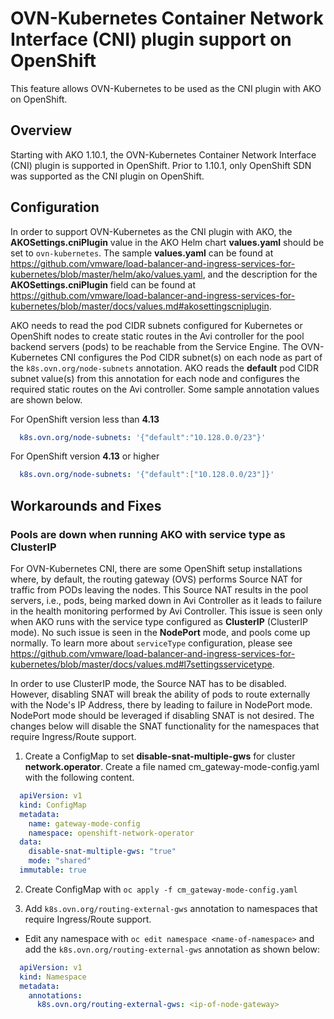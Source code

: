 # OVN-Kubernetes Container Network Interface (CNI) plugin support on OpenShift

This feature allows OVN-Kubernetes to be used as the CNI plugin with AKO on OpenShift.

## Overview

Starting with AKO 1.10.1, the OVN-Kubernetes Container Network Interface (CNI) plugin is supported in OpenShift. Prior to 1.10.1, only OpenShift SDN was supported as the CNI plugin on OpenShift.

## Configuration 

In order to support OVN-Kubernetes as the CNI plugin with AKO, the **AKOSettings.cniPlugin** value in the AKO Helm chart **values.yaml** should be set to `ovn-kubernetes`. The sample **values.yaml** can be found at https://github.com/vmware/load-balancer-and-ingress-services-for-kubernetes/blob/master/helm/ako/values.yaml, and the description for the **AKOSettings.cniPlugin** field can be found at https://github.com/vmware/load-balancer-and-ingress-services-for-kubernetes/blob/master/docs/values.md#akosettingscniplugin.

AKO needs to read the pod CIDR subnets configured for Kubernetes or OpenShift nodes to create static routes in the Avi controller for the pool backend servers (pods) to be reachable from the Service Engine. The OVN-Kubernetes CNI configures the Pod CIDR subnet(s) on each node as part of the `k8s.ovn.org/node-subnets` annotation. AKO reads the **default** pod CIDR subnet value(s) from this annotation for each node and configures the required static routes on the Avi controller. Some sample annotation values are shown below.

For OpenShift version less than **4.13**
```yaml
  k8s.ovn.org/node-subnets: '{"default":"10.128.0.0/23"}'
```

For OpenShift version **4.13** or higher
```yaml
  k8s.ovn.org/node-subnets: '{"default":["10.128.0.0/23"]}'
```

## Workarounds and Fixes

### Pools are down when running AKO with service type as ClusterIP 
For OVN-Kubernetes CNI, there are some OpenShift setup installations where, by default, the routing gateway (OVS) performs Source NAT for traffic from PODs leaving the nodes. This Source NAT results in the pool servers, i.e., pods, being marked down in Avi Controller as it leads to failure in the health monitoring performed by Avi Controller. This issue is seen only when AKO runs with the service type configured as **ClusterIP** (ClusterIP mode). No such issue is seen in the **NodePort** mode, and pools come up normally. To learn more about `serviceType` configuration, please see https://github.com/vmware/load-balancer-and-ingress-services-for-kubernetes/blob/master/docs/values.md#l7settingsservicetype.

In order to use ClusterIP mode, the Source NAT has to be disabled. However, disabling SNAT will break the ability of pods to route externally with the Node's IP Address, there by leading to failure in NodePort mode. NodePort mode should be leveraged if disabling SNAT is not desired. The changes below will disable the SNAT functionality for the namespaces that require Ingress/Route support.

1. Create a ConfigMap to set **disable-snat-multiple-gws** for cluster **network.operator**. Create a file named cm_gateway-mode-config.yaml with the following content.

```yaml
  apiVersion: v1
  kind: ConfigMap
  metadata:
    name: gateway-mode-config
    namespace: openshift-network-operator
  data:
    disable-snat-multiple-gws: "true"
    mode: "shared"
  immutable: true
```

2. Create ConfigMap with `oc apply -f cm_gateway-mode-config.yaml`

3. Add `k8s.ovn.org/routing-external-gws` annotation to namespaces that require Ingress/Route support.
- Edit any namespace with `oc edit namespace <name-of-namespace>` and add the `k8s.ovn.org/routing-external-gws` annotation as shown below:

```yaml 
  apiVersion: v1
  kind: Namespace
  metadata:
    annotations:
      k8s.ovn.org/routing-external-gws: <ip-of-node-gateway>
```